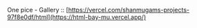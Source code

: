 One pice - Gallery :: [https://vercel.com/shanmugams-projects-97f8e0df/html](https://html-bay-mu.vercel.app/)
